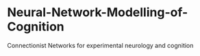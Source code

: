 # Neural-Network-Modelling-of-Cognition
Connectionist Networks for experimental neurology and cognition
